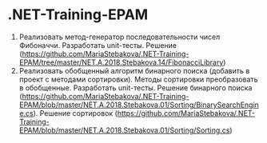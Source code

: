 # .NET-Training-EPAM

1. Реализовать метод-генератор последовательности чисел Фибоначчи. Разработать unit-тесты. Решение (https://github.com/MariaStebakova/.NET-Training-EPAM/tree/master/NET.A.2018.Stebakova.14/FibonacciLibrary)
2. Реализовать обобщенный алгоритм бинарного поиска (добавить в проект с методами сортировки). Методы сортировки преобразовать в обобщенные. Разработать unit-тесты. Решение бинарного поиска (https://github.com/MariaStebakova/.NET-Training-EPAM/blob/master/NET.A.2018.Stebakova.01/Sorting/BinarySearchEngine.cs). Решение сортировок (https://github.com/MariaStebakova/.NET-Training-EPAM/blob/master/NET.A.2018.Stebakova.01/Sorting/Sorting.cs)